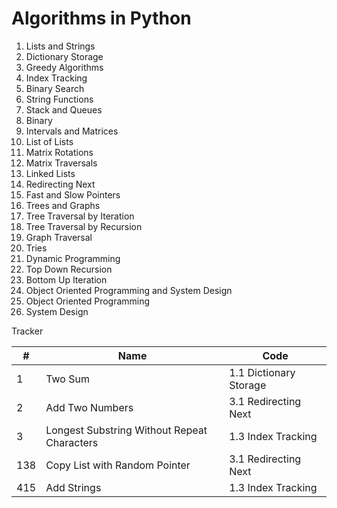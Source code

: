 # Algorithms in Python

1. Lists and Strings
  1. Dictionary Storage
  2. Greedy Algorithms
  3. Index Tracking
  4. Binary Search
  5. String Functions
  6. Stack and Queues
  7. Binary
2. Intervals and Matrices
  1. List of Lists
  2. Matrix Rotations
  3. Matrix Traversals
3. Linked Lists
  1. Redirecting Next
  2. Fast and Slow Pointers
4. Trees and Graphs
  1. Tree Traversal by Iteration
  2. Tree Traversal by Recursion
  3. Graph Traversal
  4. Tries
5. Dynamic Programming
  1. Top Down Recursion
  2. Bottom Up Iteration
6. Object Oriented Programming and System Design
  1. Object Oriented Programming
  2. System Design

Tracker

| # | Name | Code |
| - | ---- | ---- |
| 1 | Two Sum | 1.1 Dictionary Storage |
| 2 | Add Two Numbers | 3.1 Redirecting Next|
| 3 | Longest Substring Without Repeat Characters | 1.3 Index Tracking |
| 138 | Copy List with Random Pointer | 3.1 Redirecting Next |
| 415 | Add Strings | 1.3 Index Tracking |
